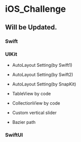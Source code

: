 # iOS_Challenge


## Will be Updated.

### Swift


### UIKit

- AutoLayout Setting(by Swift1)
- AutoLayout Setting(by Swift2)
- AutoLayout Setting(by SnapKit)

- TableView by code
- CollectionView by code

- Custom vertical slider

- Bazier path

### SwiftUI
